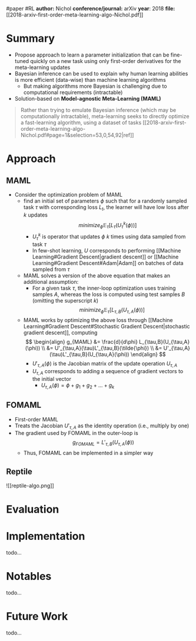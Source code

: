 #paper #RL 
**author:** Nichol
**conference/journal:** arXiv
**year**: 2018
**file:** [[2018-arxiv-first-order-meta-learning-algo-Nichol.pdf]]
# Summary
- Propose approach to learn a parameter initialization that can be fine-tuned quickly on a new task using only first-order derivatives for the meta-learning updates
- Bayesian inference can be used to explain why human learning abilities is more efficient (data-wise) than machine learning algorithms
	- But making algorithms more Bayesian is challenging due to computational requirements (intractable)
- Solution-based on **Model-agnostic Meta-Learning (MAML)**

> Rather than trying to emulate Bayesian inference (which may be computationally intractable), meta-learning seeks to directly optimize a fast-learning algorithm, using a dataset of tasks
[[2018-arxiv-first-order-meta-learning-algo-Nichol.pdf#page=1&selection=53,0,54,92|ref]]

# Approach
## MAML
- Consider the optimization problem of MAML
	- find an initial set of parameters $\phi$ such that for a randomly sampled task $\tau$ with corresponding loss $L_t$, the learner will have low loss after $k$ updates
	$$minimize_{\phi} \mathbb{E}_{\tau}[L_\tau(U^k_\tau(\phi))]$$
		- $U^k_\tau$ is operator that updates $\phi$ $k$ times using data sampled from task $\tau$
		- In few-shot learning, $U$ corresponds to performing [[Machine Learning#Gradient Descent|gradient descent]] or [[Machine Learning#Gradient Descent#Adam|Adam]] on batches of data sampled from $\tau$ 
	- MAML solves a version of the above equation that makes an additional assumption: 
		- For a given task $\tau$, the inner-loop optimization uses training samples $A$, whereas the loss is computed using test samples $B$ (omitting the superscript $k$)
		$$minimize_{\phi} \mathbb{E}_{\tau}[L_{\tau,B}(U_{\tau,A}(\phi))]$$
	- MAML works by optimizing the above loss through [[Machine Learning#Gradient Descent#Stochastic Gradient Descent|stochastic gradient descent]], computing
		$$
		\begin{align}
		g_{MAML} &= \frac{d}{d\phi}  L_{\tau,B}(U_{\tau,A}(\phi)) \\
			&= U'_{\tau,A}(\tau)L'_{\tau,B}(\tilde{\phi}) \\
			&= U'_{\tau,A}(\tau)L'_{\tau,B}(U_{\tau,A}(\phi))
		\end{align}
		$$
		- $U'_{\tau, A}(\phi)$ is the Jacobian matrix of the update operation $U_{\tau, A}$
		- $U_{\tau, A}$ corresponds to adding a sequence of gradient vectors to the initial vector
			- $U_{\tau, A} (\phi)= \phi + g_1 + g_2 + ... + g_k$ 
## FOMAML
- First-order MAML
- Treats the Jacobian $U'_{\tau, A}$  as the identity operation (i.e., multiply by one)
- The gradient used by FOMAML in the outer-loop is
	$$g_{FOMAML} = L'_{\tau,B}(U_{\tau,A}(\phi))$$
	- Thus, FOMAML can be implemented in a simpler way

## Reptile
![[reptile-algo.png]]

# Evaluation

# Implementation
todo...
# Notables
todo...
# Future Work
todo...


